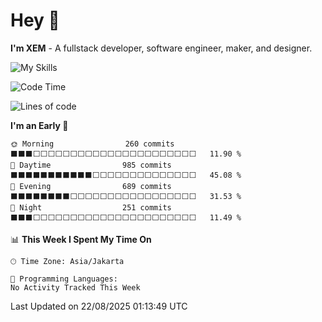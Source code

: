 # Hey 👋

**I'm XEM** - A fullstack developer, software engineer, maker, and designer.

![My Skills](https://skillicons.dev/icons?i=javascript,typescript,php,rust,react,electron,tauri,nextjs,laravel&theme=dark)

<!--START_SECTION:waka-->
![Code Time](http://img.shields.io/badge/Code%20Time-776%20hrs%2044%20mins-blue)

![Lines of code](https://img.shields.io/badge/From%20Hello%20World%20I%27ve%20Written-4.9%20million%20lines%20of%20code-blue)

**I'm an Early 🐤** 

```text
🌞 Morning                260 commits         ⬛⬛⬛⬜⬜⬜⬜⬜⬜⬜⬜⬜⬜⬜⬜⬜⬜⬜⬜⬜⬜⬜⬜⬜⬜   11.90 % 
🌆 Daytime                985 commits         ⬛⬛⬛⬛⬛⬛⬛⬛⬛⬛⬛⬜⬜⬜⬜⬜⬜⬜⬜⬜⬜⬜⬜⬜⬜   45.08 % 
🌃 Evening                689 commits         ⬛⬛⬛⬛⬛⬛⬛⬛⬜⬜⬜⬜⬜⬜⬜⬜⬜⬜⬜⬜⬜⬜⬜⬜⬜   31.53 % 
🌙 Night                  251 commits         ⬛⬛⬛⬜⬜⬜⬜⬜⬜⬜⬜⬜⬜⬜⬜⬜⬜⬜⬜⬜⬜⬜⬜⬜⬜   11.49 % 
```


📊 **This Week I Spent My Time On** 

```text
🕑︎ Time Zone: Asia/Jakarta

💬 Programming Languages: 
No Activity Tracked This Week
```


 Last Updated on 22/08/2025 01:13:49 UTC
<!--END_SECTION:waka-->
</details>
